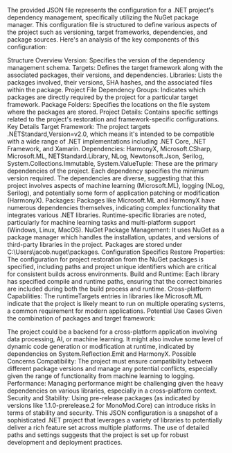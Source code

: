 The provided JSON file represents the configuration for a .NET project's dependency management, specifically utilizing the NuGet package manager. This configuration file is structured to define various aspects of the project such as versioning, target frameworks, dependencies, and package sources. Here's an analysis of the key components of this configuration:

Structure Overview
Version: Specifies the version of the dependency management schema.
Targets: Defines the target framework along with the associated packages, their versions, and dependencies.
Libraries: Lists the packages involved, their versions, SHA hashes, and the associated files within the package.
Project File Dependency Groups: Indicates which packages are directly required by the project for a particular target framework.
Package Folders: Specifies the locations on the file system where the packages are stored.
Project Details: Contains specific settings related to the project's restoration and framework-specific configurations.
Key Details
Target Framework: The project targets .NETStandard,Version=v2.0, which means it's intended to be compatible with a wide range of .NET implementations including .NET Core, .NET Framework, and Xamarin.
Dependencies:
HarmonyX, Microsoft.CSharp, Microsoft.ML, NETStandard.Library, NLog, Newtonsoft.Json, Serilog, System.Collections.Immutable, System.ValueTuple: These are the primary dependencies of the project. Each dependency specifies the minimum version required.
The dependencies are diverse, suggesting that this project involves aspects of machine learning (Microsoft.ML), logging (NLog, Serilog), and potentially some form of application patching or modification (HarmonyX).
Packages:
Packages like Microsoft.ML and HarmonyX have numerous dependencies themselves, indicating complex functionality that integrates various .NET libraries.
Runtime-specific libraries are noted, particularly for machine learning tasks and multi-platform support (Windows, Linux, MacOS).
NuGet Package Management:
It uses NuGet as a package manager which handles the installation, updates, and versions of third-party libraries in the project.
Packages are stored under C:\Users\jacob\.nuget\packages\.
Configuration Specifics
Restore Properties: The configuration for project restoration from the NuGet packages is specified, including paths and project unique identifiers which are critical for consistent builds across environments.
Build and Runtime: Each library has specified compile and runtime paths, ensuring that the correct binaries are included during both the build process and runtime.
Cross-platform Capabilities: The runtimeTargets entries in libraries like Microsoft.ML indicate that the project is likely meant to run on multiple operating systems, a common requirement for modern applications.
Potential Use Cases
Given the combination of packages and target framework:

The project could be a backend for a cross-platform application involving data processing, AI, or machine learning.
It might also involve some level of dynamic code generation or modification at runtime, indicated by dependencies on System.Reflection.Emit and HarmonyX.
Possible Concerns
Compatibility: The project must ensure compatibility between different package versions and manage any potential conflicts, especially given the range of functionality from machine learning to logging.
Performance: Managing performance might be challenging given the heavy dependencies on various libraries, especially in a cross-platform context.
Security and Stability: Using pre-release packages (as indicated by versions like 1.1.0-prerelease.2 for MonoMod.Core) can introduce risks in terms of stability and security.
This JSON configuration is a snapshot of a sophisticated .NET project that leverages a variety of libraries to potentially deliver a rich feature set across multiple platforms. The use of detailed paths and settings suggests that the project is set up for robust development and deployment practices.






